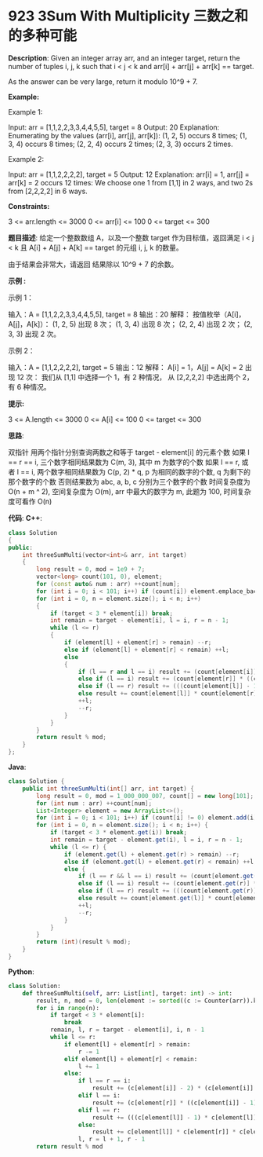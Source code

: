 # 923 3Sum With Multiplicity 三数之和的多种可能

__Description__:
Given an integer array arr, and an integer target, return the number of tuples i, j, k such that i < j < k and arr[i] + arr[j] + arr[k] == target.

As the answer can be very large, return it modulo 10^9 + 7.

__Example:__

Example 1:

Input: arr = [1,1,2,2,3,3,4,4,5,5], target = 8
Output: 20
Explanation:
Enumerating by the values (arr[i], arr[j], arr[k]):
(1, 2, 5) occurs 8 times;
(1, 3, 4) occurs 8 times;
(2, 2, 4) occurs 2 times;
(2, 3, 3) occurs 2 times.

Example 2:

Input: arr = [1,1,2,2,2,2], target = 5
Output: 12
Explanation:
arr[i] = 1, arr[j] = arr[k] = 2 occurs 12 times:
We choose one 1 from [1,1] in 2 ways,
and two 2s from [2,2,2,2] in 6 ways.

__Constraints:__

3 <= arr.length <= 3000
0 <= arr[i] <= 100
0 <= target <= 300

__题目描述__:
给定一个整数数组 A，以及一个整数 target 作为目标值，返回满足 i < j < k 且 A[i] + A[j] + A[k] == target 的元组 i, j, k 的数量。

由于结果会非常大，请返回 结果除以 10^9 + 7 的余数。

__示例 :__

示例 1：

输入：A = [1,1,2,2,3,3,4,4,5,5], target = 8
输出：20
解释：
按值枚举（A[i]，A[j]，A[k]）：
(1, 2, 5) 出现 8 次；
(1, 3, 4) 出现 8 次；
(2, 2, 4) 出现 2 次；
(2, 3, 3) 出现 2 次。

示例 2：

输入：A = [1,1,2,2,2,2], target = 5
输出：12
解释：
A[i] = 1，A[j] = A[k] = 2 出现 12 次：
我们从 [1,1] 中选择一个 1，有 2 种情况，
从 [2,2,2,2] 中选出两个 2，有 6 种情况。

__提示:__

3 <= A.length <= 3000
0 <= A[i] <= 100
0 <= target <= 300

__思路__:

双指针
用两个指针分别查询两数之和等于 target - element[i] 的元素个数
如果 l == r == i, 三个数字相同结果数为 C(m, 3), 其中 m 为数字的个数
如果 l == r, 或者 l == i, 两个数字相同结果数为 C(p, 2) * q, p 为相同的数字的个数, q 为剩下的那个数字的个数
否则结果数为 abc, a, b, c 分别为三个数字的个数
时间复杂度为 O(n + m ^ 2), 空间复杂度为 O(m), arr 中最大的数字为 m, 此题为 100, 时间复杂度可看作 O(n)

__代码__:
__C++__:

```C++
class Solution 
{
public:
    int threeSumMulti(vector<int>& arr, int target) 
    {
        long result = 0, mod = 1e9 + 7;
        vector<long> count(101, 0), element;
        for (const auto& num : arr) ++count[num];
        for (int i = 0; i < 101; i++) if (count[i]) element.emplace_back(i);
        for (int i = 0, n = element.size(); i < n; i++)
        {
            if (target < 3 * element[i]) break;
            int remain = target - element[i], l = i, r = n - 1;
            while (l <= r) 
            {
                if (element[l] + element[r] > remain) --r;
                else if (element[l] + element[r] < remain) ++l;
                else
                {
                    if (l == r and l == i) result += (count[element[i]] - 2) * (count[element[i]] - 1) * count[element[i]] / 6;
                    else if (l == i) result += (count[element[r]] * ((count[element[i]] - 1) * count[element[i]])) >> 1;
                    else if (l == r) result += (((count[element[l]] - 1) * count[element[l]]) >> 1) * count[element[i]];
                    else result += count[element[l]] * count[element[r]] * count[element[i]];
                    ++l;
                    --r;
                }
            }
        }
        return result % mod;
    }
};
```

__Java__:

```Java
class Solution {
    public int threeSumMulti(int[] arr, int target) {
        long result = 0, mod = 1_000_000_007, count[] = new long[101];
        for (int num : arr) ++count[num];
        List<Integer> element = new ArrayList<>();
        for (int i = 0; i < 101; i++) if (count[i] != 0) element.add(i);
        for (int i = 0, n = element.size(); i < n; i++) {
            if (target < 3 * element.get(i)) break;
            int remain = target - element.get(i), l = i, r = n - 1;
            while (l <= r) {
                if (element.get(l) + element.get(r) > remain) --r;
                else if (element.get(l) + element.get(r) < remain) ++l;
                else {
                    if (l == r && l == i) result += (count[element.get(i)] - 2) * (count[element.get(i)] - 1) * count[element.get(i)] / 6;
                    else if (l == i) result += (count[element.get(r)] * ((count[element.get(i)] - 1) * count[element.get(i)])) >>> 1;
                    else if (l == r) result += (((count[element.get(r)] - 1) * count[element.get(r)]) >>> 1) * count[element.get(i)];
                    else result += count[element.get(l)] * count[element.get(r)] * count[element.get(i)];
                    ++l;
                    --r;
                }
            }
        }
        return (int)(result % mod);
    }
}
```

__Python__:

```Python
class Solution:
    def threeSumMulti(self, arr: List[int], target: int) -> int:
        result, n, mod = 0, len(element := sorted((c := Counter(arr)).keys())), 10 ** 9 + 7
        for i in range(n):
            if target < 3 * element[i]: 
                break
            remain, l, r = target - element[i], i, n - 1
            while l <= r:
                if element[l] + element[r] > remain: 
                    r -= 1
                elif element[l] + element[r] < remain: 
                    l += 1
                else:
                    if l == r == i:
                        result += (c[element[i]] - 2) * (c[element[i]] - 1) * c[element[i]] // 6
                    elif l == i:
                        result += (c[element[r]] * ((c[element[i]] - 1) * c[element[i]])) >> 1
                    elif l == r:
                        result += (((c[element[l]] - 1) * c[element[l]]) >> 1) * c[element[i]]
                    else:
                        result += c[element[l]] * c[element[r]] * c[element[i]]
                    l, r = l + 1, r - 1
        return result % mod
```
